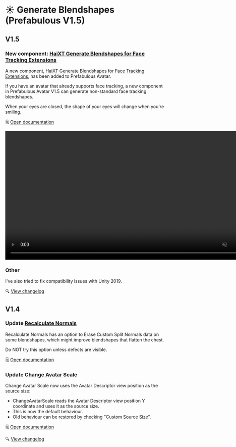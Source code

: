 ﻿# ☀️ Generate Blendshapes (Prefabulous V1.5)

## V1.5

### New component: [HaiXT Generate Blendshapes for Face Tracking Extensions](/docs/products/prefabulous-avatar/hai-components/haixt-generate-blendshapes-for-face-tracking-extensions)

A new component, [HaiXT Generate Blendshapes for Face Tracking Extensions](/docs/products/prefabulous-avatar/hai-components/haixt-generate-blendshapes-for-face-tracking-extensions), has been added to Prefabulous Avatar.

If you have an avatar that already supports face tracking, a new component in Prefabulous Avatar V1.5 can generate non-standard face tracking blendshapes.

When your eyes are closed, the shape of your eyes will change when you're smiling.

🗒️ [Open documentation](/docs/products/prefabulous-avatar/hai-components/haixt-generate-blendshapes-for-face-tracking-extensions)

<video controls muted width="816">
<source src={require('/docs/products/prefabulous-avatar/img/smile-f.mp4').default}/>
</video>

### Other

I've also tried to fix compatibility issues with Unity 2019.

🔍 [View changelog](/docs/changelogs/prefabulous-avatar#1.5.0)

## V1.4

### Update [Recalculate Normals](/docs/products/prefabulous-avatar/hai-components/recalculate-normals)

Recalculate Normals has an option to Erase Custom Split Normals data on some blendshapes, which might improve blendshapes that flatten the chest.

Do NOT try this option unless defects are visible.

🗒️ [Open documentation](/docs/products/prefabulous-avatar/hai-components/recalculate-normals)

### Update [Change Avatar Scale](/docs/products/prefabulous-avatar/component-reference/change-avatar-scale)

Change Avatar Scale now uses the Avatar Descriptor view position as the source size:
- ChangeAvatarScale reads the Avatar Descriptor view position Y coordinate and uses it as the source size.
- This is now the default behaviour.
- Old behaviour can be restored by checking "Custom Source Size".

🗒️ [Open documentation](/docs/products/prefabulous-avatar/component-reference/change-avatar-scale)

🔍 [View changelog](/docs/changelogs/prefabulous-avatar#1.4.0)
